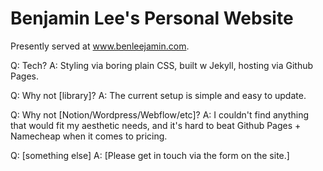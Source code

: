 # Benjamin Lee's Personal Website

Presently served at www.benleejamin.com.

Q: Tech?
A: Styling via boring plain CSS, built w Jekyll, hosting via Github Pages.

Q: Why not \[library\]?
A: The current setup is simple and easy to update.

Q: Why not \[Notion/Wordpress/Webflow/etc\]?
A: I couldn't find anything that would fit my aesthetic needs, and it's hard to beat Github Pages + Namecheap when it comes to pricing.

Q: \[something else\]
A: \[Please get in touch via the form on the site.\]
